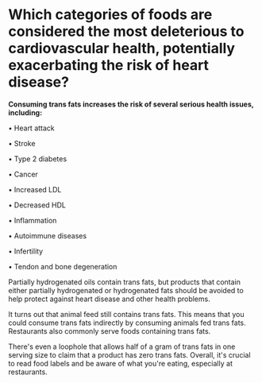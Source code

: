 # Which categories of foods are considered the most deleterious to cardiovascular health, potentially exacerbating the risk of heart disease?

**Consuming trans fats increases the risk of several serious health issues, including:**

• Heart attack

• Stroke

• Type 2 diabetes

• Cancer

• Increased LDL

• Decreased HDL

• Inflammation

• Autoimmune diseases

• Infertility

• Tendon and bone degeneration

Partially hydrogenated oils contain trans fats, but products that contain either partially hydrogenated or hydrogenated fats should be avoided to help protect against heart disease and other health problems.

It turns out that animal feed still contains trans fats. This means that you could consume trans fats indirectly by consuming animals fed trans fats. Restaurants also commonly serve foods containing trans fats.

There's even a loophole that allows half of a gram of trans fats in one serving size to claim that a product has zero trans fats. Overall, it's crucial to read food labels and be aware of what you're eating, especially at restaurants.